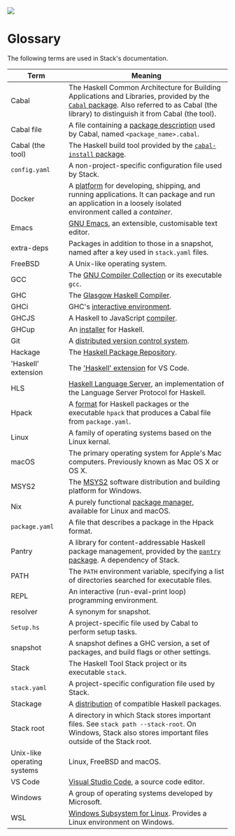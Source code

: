 <div class="hidden-warning"><a href="https://docs.haskellstack.org/"><img src="https://cdn.jsdelivr.net/gh/commercialhaskell/stack/doc/img/hidden-warning.svg"></a></div>

# Glossary

The following terms are used in Stack's documentation.

|Term               |Meaning                                                   |
|-------------------|----------------------------------------------------------|
|Cabal              |The Haskell Common Architecture for Building Applications and Libraries, provided by the [`Cabal` package](https://hackage.haskell.org/package/Cabal). Also referred to as Cabal (the library) to distinguish it from Cabal (the tool).|
|Cabal file|A file containing a [package description](https://cabal.readthedocs.io/en/stable/cabal-package.html) used by Cabal, named `<package_name>.cabal`.|
|Cabal (the tool)|The Haskell build tool provided by the [`cabal-install` package](https://hackage.haskell.org/package/cabal-install).|
|`config.yaml`      |A non-project-specific configuration file used by Stack.  |
|Docker             |A [platform](https://www.docker.com/) for developing,  shipping, and running applications. It can package and run an application in a loosely isolated environment called a _container_.|
|Emacs              |[GNU Emacs](https://www.gnu.org/software/emacs/), an extensible, customisable text editor.|
|extra-deps         |Packages in addition to those in a snapshot, named after a key used in `stack.yaml` files.|
|FreeBSD            |A Unix-like operating system.                             |
|GCC                |The [GNU Compiler Collection](https://gcc.gnu.org/) or its executable `gcc`.|
|GHC                |The [Glasgow Haskell Compiler](https://www.haskell.org/ghc/).|
|GHCi               |GHC's [interactive environment](https://downloads.haskell.org/~ghc/latest/docs/html/users_guide/ghci.html).|
|GHCJS              |A Haskell to JavaScript [compiler](https://github.com/ghcjs/ghcjs).|
|GHCup              |An [installer](https://www.haskell.org/ghcup/) for Haskell.
|Git                |A [distributed version control system](https://git-scm.com/).|
|Hackage            |The [Haskell Package Repository](https://hackage.haskell.org/).
|'Haskell' extension|The ['Haskell' extension]() for VS Code.                  |
|HLS                |[Haskell Language Server](https://haskell-language-server.readthedocs.io/en/latest/), an implementation of the Language Server Protocol for Haskell.|
|Hpack              |A [format](https://github.com/sol/hpack) for Haskell packages or the executable `hpack` that produces a Cabal file from `package.yaml`.|
|Linux              |A family of operating systems based on the Linux kernal.  |
|macOS              |The primary operating system for Apple's Mac computers. Previously known as Mac OS X or OS X.|
|MSYS2              |The [MSYS2](https://www.msys2.org/) software distribution and building platform for Windows.|
|Nix                |A purely functional [package manager](https://nixos.org/), available for Linux and macOS.|
|`package.yaml`     |A file that describes a package in the Hpack format.      |
|Pantry             |A library for content-addressable Haskell package management, provided by the [`pantry` package](https://hackage.haskell.org/package/pantry). A dependency of Stack.|
|PATH               |The `PATH` environment variable, specifying a list of directories searched for executable files.|
|REPL               |An interactive (run-eval-print loop) programming environment.|
|resolver           |A synonym for snapshot.                                   |
|`Setup.hs`         |A project-specific file used by Cabal to perform setup tasks.|
|snapshot           |A snapshot defines a GHC version, a set of packages, and build flags or other settings.|
|Stack              |The Haskell Tool Stack project or its executable `stack`. |
|`stack.yaml`       |A project-specific configuration file used by Stack.      |
|Stackage           |A [distribution](https://www.stackage.org/) of compatible Haskell packages.|
|Stack root         |A directory in which Stack stores important files. See `stack path --stack-root`. On Windows, Stack also stores important files outside of the Stack root.|
|Unix-like operating systems|Linux, FreeBSD and macOS.                         |
|VS Code            |[Visual Studio Code](https://code.visualstudio.com/), a source code editor.|
|Windows            |A group of operating systems developed by Microsoft.      |
|WSL                |[Windows Subsystem for Linux](https://docs.microsoft.com/en-us/windows/wsl/). Provides a Linux environment on Windows.|
